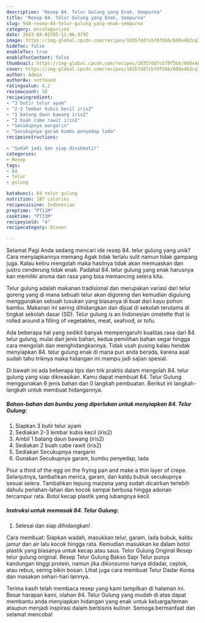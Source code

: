 ```yaml
---
description: "Resep 84. Telur Gulung yang Enak, Sempurna"
title: "Resep 84. Telur Gulung yang Enak, Sempurna"
slug: 948-resep-84-telur-gulung-yang-enak-sempurna
category: Uncategorized
date: 2023-04-05T05:12:06.979Z
image: https://img-global.cpcdn.com/recipes/18357dd7cb70f5bb/680x482cq70/84-telur-gulung-foto-resep-utama.jpg
hideToc: false
enableToc: true
enableTocContent: false
thumbnail: https://img-global.cpcdn.com/recipes/18357dd7cb70f5bb/680x482cq70/84-telur-gulung-foto-resep-utama.jpg
cover: https://img-global.cpcdn.com/recipes/18357dd7cb70f5bb/680x482cq70/84-telur-gulung-foto-resep-utama.jpg
author: Admin
authorAv: notfound
ratingvalue: 4.2
reviewcount: 18
recipeingredient:
- "3 butir telur ayam"
- "2-3 lembar kubis kecil iris2"
- "1 batang daun bawang iris2"
- "2 buah cabe rawit iris2"
- "Secukupnya margarin"
- "Secukupnya garam bumbu penyedap lada"
recipeinstructions:

- "Sudah jadi dan siap dinikmati!"
categories:
- Resep
tags:
- 84
- telur
- gulung

katakunci: 84 telur gulung 
nutrition: 187 calories
recipecuisine: Indonesian
preptime: "PT11M"
cooktime: "PT33M"
recipeyield: "4"
recipecategory: Dinner

---
```



Selamat Pagi Anda sedang mencari ide resep 84. telur gulung yang unik? Cara menyiapkannya memang Agak tidak terlalu sulit namun tidak gampang juga. Kalau keliru mengolah maka hasilnya tidak akan memuaskan dan justru cenderung tidak enak. Padahal 84. telur gulung yang enak harusnya kan memiliki aroma dan rasa yang bisa memancing selera kita.


Telur gulung adalah makanan tradisional dan merupakan variasi dari telur goreng yang di mana sebuah telur akan digoreng dan kemudian digulung menggunakan sebuah tusukan yang biasanya di buat dari kayu pohon bambu. Makanan ini sering dihidangkan dan dijual di sekolah terutama di tingkat sekolah dasar (SD). Telur gulung is an Indonesian omelette that is rolled around a filling of vegetables, meat, seafood, or tofu.

Ada beberapa hal yang sedikit banyak mempengaruhi kualitas rasa dari 84. telur gulung, mulai dari jenis bahan, kedua pemilihan bahan segar hingga cara mengolah dan menghidangkannya. Tidak usah pusing kalau hendak menyiapkan 84. telur gulung enak di mana pun anda berada, karena asal sudah tahu triknya maka hidangan ini mampu jadi sajian spesial.


Di bawah ini ada beberapa tips dan trik praktis dalam mengolah 84. telur gulung yang siap dikreasikan. Kamu dapat membuat 84. Telur Gulung menggunakan 6 jenis bahan dan 0 langkah pembuatan. Berikut ini langkah-langkah untuk membuat hidangannya.

<!--inarticleads1-->

##### Bahan-bahan dan bumbu yang diperlukan untuk menyiapkan 84. Telur Gulung:

1. Siapkan 3 butir telur ayam
1. Sediakan 2-3 lembar kubis kecil (iris2)
1. Ambil 1 batang daun bawang (iris2)
1. Sediakan 2 buah cabe rawit (iris2)
1. Sediakan Secukupnya margarin
1. Gunakan Secukupnya garam, bumbu penyedap, lada


Pour a third of the egg on the frying pan and make a thin layer of crepe. Selanjutnya, tambahkan merica, garam, dan kaldu bubuk secukupnya sesuai selera. Tambahkan tepung maizena yang sudah dicairkan terlebih dahulu perlahan-lahan dan kocok sampai berbusa hingga adonan tercampur rata. Botol kecap plastik yang lubangnya kecil. 

<!--inarticleads2-->

##### Instruksi untuk memasak 84. Telur Gulung:


1. Selesai dan siap dihidangkan!

Cara membuat: Siapkan wadah, masukkan telur, garam, lada bubuk, kaldu jamur dan air lalu kocok hingga rata. Kemudian masukkan ke dalam botol plastik yang biasanya untuk kecap atau saus. Telor Gulung Original Resep telur gulung original. Resep Telur Gulung Bakso Sapi Telur punya kandungan tinggi protein, namun jika dikonsumsi hanya didadar, ceplok, atau rebus, sering bikin bosan. Lihat juga cara membuat Telur Dadar Korea dan masakan sehari-hari lainnya. 

Terima kasih telah membaca resep yang kami tampilkan di halaman ini. Besar harapan kami, olahan 84. Telur Gulung yang mudah di atas dapat membantu anda menyiapkan hidangan yang enak untuk keluarga/teman ataupun menjadi inspirasi dalam berbisnis kuliner. Semoga bermanfaat dan selamat mencoba!
